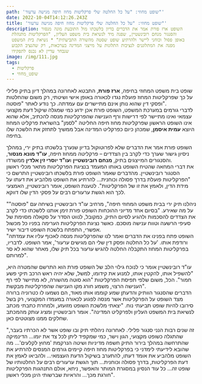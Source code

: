 ```yaml
---
path: 'שופט מחוזי: "על כל החלטה שלי פרקליטות מחוז חיפה מגישה ערעור"'
date: 2022-10-04T14:12:26.243Z
title: 'שופט מחוזי: "על כל החלטה שלי פרקליטות מחוז חיפה מגישה ערעור"'
description: השופט ארז פורת אמר את הדברים בדיון בלשכתו מול התובעת מונה מנסור
  והסנגור מנחם רובינשטיין, שפנה מיד לנשיאת בית משפט העליון, "הפרקליטות מתנהלת
  באופן פסול וכוחני ליישר ולהרתיע שופט שסטה מהשורה התביעתית" * נשיאת בית המשפט
  מפנה את המתלוננים לנציבות התלונות על מייצגי המדינה בערכאות, רק שהנציב הקבוע
  שנבחר עדיין לא נכנס לתפקידו
image: /img/111.jpg
tags:
  - פרקליטות
  - שופט_מחוזי
---
```

שופט בית משפט המחוזי בחיפה, **ארז פורת**, התבטא לאחרונה במהלך דיון בתיק פלילי על כך שפרקליטות המחוז פועלת נגדו לכאורה באופן אישי ושיטתי, רק משום שהחלטות ופסקי דין שהוא נותן אינם מתיישרים עם עמדתה. כך נודע לאתר "פוסטה".\
לדברי גורמים במערכת המשפט, השופט פורת אכן ידוע כמי שמגלה שיקול דעת מקצועי עצמאי ואינו מתיישר לפי דרישות ורף הענישה שהפרקליטות מנסה להכתיב, אלא שהוא אינו השופט הראשון שפרקליטות מחוז חיפה החליטה "לסמן" בהשראת פרקליט המחוז היוצא **עמית איסמן**, שמכהן כיום כפרקליט המדינה אבל ממשיך לתחזק את הלשכה שלו בחיפה.

השופט פורת אמר את הדברים שלא לפרוטוקול בדיון שנערך בלשכתו בתיק ירי, במהלך ניסיון גישור שערך כדי לקרב בין הצדדים – פרקליטה ממחוז חיפה, **עו"ד מונא מנסור**, והסנגורים המייצגים בתיק, **מנחם רובינשטיין** ו**עו"ד יוסרי זין אלדין** ממשרדו.\
את דברי המחאה שהטיח השופט באותו המעמד בנציגת הפרקליטות מתאר מכלי ראשון הסנגור רובינשטיין. מהדברים שאמר השופט פורת בלשכתו רובינשטיין התרשם כי "הפרקליטות פועלת בדרך פסולה וכוחנית… להרתיע את השופט מלהביע את דעתו על מידת הדין, ולאמץ את זו של הפרקליטות". לטענת השופט, אומר רובינשטיין, האמצעי לכך הוא הגשת ערעורים רבים על פסקי הדין שלו דווקא.

"ניהלנו תיק ירי בבית משפט המחוזי חיפה", מרחיב עו"ד רובינשטיין בשיחה עם "פוסטה" על מה שאירע. "בסיום אחד מדיוני ההוכחות השופט פורת זימן אותנו ללשכתו כדי לקרב את הצדדים להסכמות ולהגיע לסיום התיק, כמקובל, לנווט הסדר על סקאלה מסוימת של סעיפי הרשעה וטווח ענישה מוסכם. כאשר נציגת הפרקליטות הערימה בפניו כל מכשול אפשרי, התפתח בלשכת השופט דיבור ישיר.\
"השופט פתח בפנינו את הדברים ואמר לנו שהפרקליטות מנסה לאכוף עליו את עמדתה ורודפת אותו. 'על כל החלטה ופסק דין שלי הם מגישים ערעור', אמר השופט. לדבריו, בפרקליטות המחוז התקבלה החלטה להגיש ערעור בכל תיק שלו, מאחר שהוא לא סר למרותם".

עו"ד רובינשטיין אומר כי לנוכח גילוי הלב של השופט פורת הוא התרשם שהמטרה היא, "להשפיל אותו, להקטין אותו, למנוע את קידומו, למשל, שלא יהיה ראש הרכב תיקי פשע חמור". הכל, משום שלפי תפיסת הפרקליטות "הוא סוטה מהשורה, לא מתיישר לפי רף הענישה הרצוי, משמע חורג מקו הענישה שהפרקליטות מבקשת".\
הדברים שהסנגור הוותיק והדעתן שמע קוממו אותו מאוד, הם נשמעו לו כטרוניה ברורה מצד השופט על הפרקליטות אשר מנסה לפגוע לכאורה במעמדו המקצועי, רק בשל סירובו להיות שופט תביעתי נוח. "יצאתי מלשכת השופט מזועזע, ולמחרת כתבתי מכתב לנשיאת בית המשפט העליון ולפרקליט המדינה". אומר רובינשטיין ומציג עותק מהמכתב שחלקים ממנו מצוטטים כאן.

"זה שנים רבות הנני סנגור פלילי. לאחרונה ניהלתי תיק ובו שופט אשר לא הכרתיו בעבר, שהתגלה כשופט מקצועי, הגון וישר, כמי שמקפיד ליתן לכל צד את יומו… הדינמיקה שהתרחשה במהלך בירור התיק חשפה מדיניות ושיטה הנרקמת 'מחוץ לקלעים'… מה שהובא לידיעתי לימדני כי בפרקליטות מחוז חיפה קיימים גורמים המנסים להרתיע את השופט מלהביע את אומד דעתו, להתערב בשיקול הדעת העצמאי… ולהביאו לאמץ את דעת הפרקליטות, בדרך פסולה וכוחנית… תוך הגשת ערעורים רבים על החלטותיו של שופט זה… כל עוד הנסיון במסגרת המותר והאפשר, ניחא, אולם התנהגות הפרקליטות חורגת מכך… והראיות שברשותי הינן מכלי ראשון".